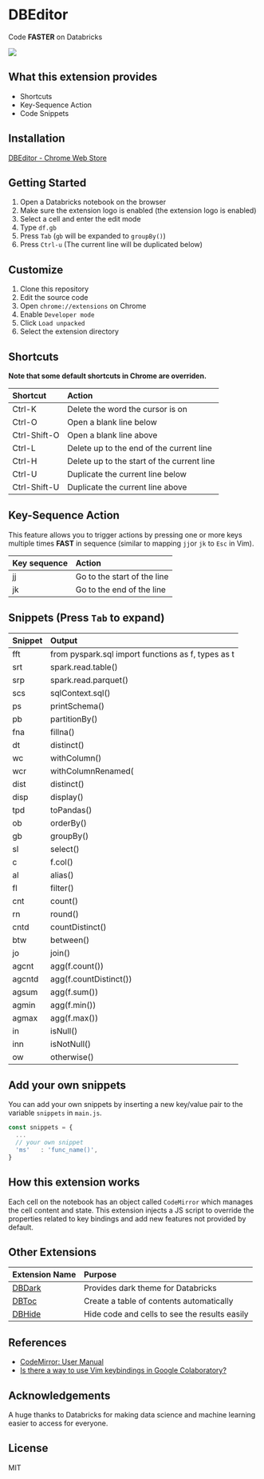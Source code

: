 # DBEditor

Code **FASTER** on Databricks

<kbd>
  <img src="https://user-images.githubusercontent.com/17039389/53938304-21371780-40f3-11e9-949e-00c38dddf488.gif">
</kbd>

## What this extension provides

- Shortcuts
- Key-Sequence Action
- Code Snippets

## Installation

[DBEditor - Chrome Web Store](https://chrome.google.com/webstore/detail/dbeditor/nlnifkmijjmmoaindmhbcdfinkcmfafj)

## Getting Started

1. Open a Databricks notebook on the browser
1. Make sure the extension logo is enabled (the extension logo is enabled)
1. Select a cell and enter the edit mode
1. Type `df.gb`
1. Press `Tab` (`gb` will be expanded to `groupBy()`)
1. Press `Ctrl-u` (The current line will be duplicated below)

## Customize

1. Clone this repository
1. Edit the source code
1. Open `chrome://extensions` on Chrome
1. Enable `Developer mode`
1. Click `Load unpacked`
1. Select the extension directory

## Shortcuts

**Note that some default shortcuts in Chrome are overriden.**

| Shortcut     | Action                                     |
| :----------- | :----------------------------------------- |
| Ctrl-K       | Delete the word the cursor is on           |
| Ctrl-O       | Open a blank line below                    |
| Ctrl-Shift-O | Open a blank line above                    |
| Ctrl-L       | Delete up to the end of the current line   |
| Ctrl-H       | Delete up to the start of the current line |
| Ctrl-U       | Duplicate the current line below           |
| Ctrl-Shift-U | Duplicate the current line above           |

## Key-Sequence Action

This feature allows you to trigger actions by pressing one or more keys multiple times **FAST** in sequence (similar to mapping `jj`or `jk` to `Esc` in Vim).

| Key sequence | Action                      |
| :----------- | :-------------------------- |
| jj           | Go to the start of the line |
| jk           | Go to the end of the line   |

## Snippets (Press `Tab` to expand)

| Snippet | Output                                             |
| :------ | :------------------------------------------------- |
| fft     | from pyspark.sql import functions as f, types as t |
| srt     | spark.read.table()                                 |
| srp     | spark.read.parquet()                               |
| scs     | sqlContext.sql()                                   |
| ps      | printSchema()                                      |
| pb      | partitionBy()                                      |
| fna     | fillna()                                           |
| dt      | distinct()                                         |
| wc      | withColumn()                                       |
| wcr     | withColumnRenamed(                                 |
| dist    | distinct()                                         |
| disp    | display()                                          |
| tpd     | toPandas()                                         |
| ob      | orderBy()                                          |
| gb      | groupBy()                                          |
| sl      | select()                                           |
| c       | f.col()                                            |
| al      | alias()                                            |
| fl      | filter()                                           |
| cnt     | count()                                            |
| rn      | round()                                            |
| cntd    | countDistinct()                                    |
| btw     | between()                                          |
| jo      | join()                                             |
| agcnt   | agg(f.count())                                     |
| agcntd  | agg(f.countDistinct())                             |
| agsum   | agg(f.sum())                                       |
| agmin   | agg(f.min())                                       |
| agmax   | agg(f.max())                                       |
| in      | isNull()                                           |
| inn     | isNotNull()                                        |
| ow      | otherwise()                                        |

## Add your own snippets

You can add your own snippets by inserting a new key/value pair to the variable `snippets` in `main.js`.

```js
const snippets = {
  ...
  // your own snippet
  'ms'   : 'func_name()',
}
```

## How this extension works

Each cell on the notebook has an object called `CodeMirror` which manages the cell content and state. This extension injects a JS script to override the properties related to key bindings and add new features not provided by default.

## Other Extensions

| Extension Name                             | Purpose                                       |
| :----------------------------------------- | :-------------------------------------------- |
| [DBDark](https://github.com/harupy/dbdark) | Provides dark theme for Databricks            |
| [DBToc](https://github.com/harupy/dbtoc)   | Create a table of contents automatically      |
| [DBHide](https://github.com/harupy/dbhide) | Hide code and cells to see the results easily |

## References

- [CodeMirror: User Manual](https://codemirror.net/doc/manual.html)
- [Is there a way to use Vim keybindings in Google Colaboratory?](https://stackoverflow.com/questions/48674326/is-there-a-way-to-use-vim-keybindings-in-google-colaboratory)

## Acknowledgements

A huge thanks to Databricks for making data science and machine learning easier to access for everyone.

## License

MIT
